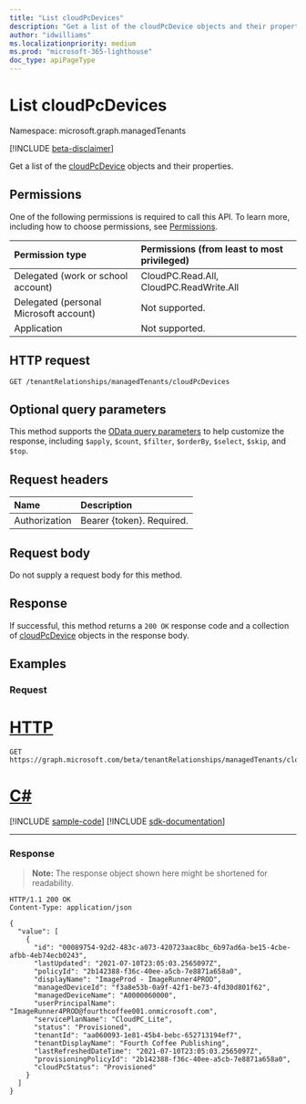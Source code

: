 ```yaml
---
title: "List cloudPcDevices"
description: "Get a list of the cloudPcDevice objects and their properties."
author: "idwilliams"
ms.localizationpriority: medium
ms.prod: "microsoft-365-lighthouse"
doc_type: apiPageType
---
```


# List cloudPcDevices
Namespace: microsoft.graph.managedTenants

[!INCLUDE [beta-disclaimer](../../includes/beta-disclaimer.md)]

Get a list of the [cloudPcDevice](../resources/managedtenants-cloudpcdevice.md) objects and their properties.

## Permissions
One of the following permissions is required to call this API. To learn more, including how to choose permissions, see [Permissions](/graph/permissions-reference).

|Permission type|Permissions (from least to most privileged)|
|:---|:---|
|Delegated (work or school account)|CloudPC.Read.All, CloudPC.ReadWrite.All|
|Delegated (personal Microsoft account)|Not supported.|
|Application|Not supported.|

## HTTP request

<!-- {
  "blockType": "ignored"
}
-->
``` http
GET /tenantRelationships/managedTenants/cloudPcDevices
```

## Optional query parameters
This method supports the [OData query parameters](/graph/query-parameters) to help customize the response, including `$apply`, `$count`, `$filter`, `$orderBy`, `$select`, `$skip`, and `$top`.

## Request headers
|Name|Description|
|:---|:---|
|Authorization|Bearer {token}. Required.|

## Request body
Do not supply a request body for this method.

## Response

If successful, this method returns a `200 OK` response code and a collection of [cloudPcDevice](../resources/managedtenants-cloudpcdevice.md) objects in the response body.

## Examples

### Request

# [HTTP](#tab/http)
<!-- {
  "blockType": "request",
  "name": "list_cloudpcdevice"
}
-->
``` http
GET https://graph.microsoft.com/beta/tenantRelationships/managedTenants/cloudPcDevices
```

# [C#](#tab/csharp)
[!INCLUDE [sample-code](../includes/snippets/csharp/list-cloudpcdevice-csharp-snippets.md)]
[!INCLUDE [sdk-documentation](../includes/snippets/snippets-sdk-documentation-link.md)]

---



### Response
>**Note:** The response object shown here might be shortened for readability.
<!-- {
  "blockType": "response",
  "truncated": true,
  "@odata.type": "Collection(microsoft.graph.managedTenants.cloudPcDevice)"
}
-->
``` http
HTTP/1.1 200 OK
Content-Type: application/json

{
  "value": [
    {
      "id": "00089754-92d2-483c-a073-420723aac8bc_6b97ad6a-be15-4cbe-afbb-4eb74ecb0243",
      "lastUpdated": "2021-07-10T23:05:03.2565097Z",
      "policyId": "2b142388-f36c-40ee-a5cb-7e8871a658a0",
      "displayName": "ImageProd - ImageRunner4PROD",
      "managedDeviceId": "f3a8e53b-0a9f-42f1-be73-4fd30d801f62",
      "managedDeviceName": "A0000060000",
      "userPrincipalName": "ImageRunner4PROD@fourthcoffee001.onmicrosoft.com",
      "servicePlanName": "CloudPC_Lite",
      "status": "Provisioned",
      "tenantId": "aa060093-1e81-45b4-bebc-652713194ef7",
      "tenantDisplayName": "Fourth Coffee Publishing",
      "lastRefreshedDateTime": "2021-07-10T23:05:03.2565097Z",
      "provisioningPolicyId": "2b142388-f36c-40ee-a5cb-7e8871a658a0",
      "cloudPcStatus": "Provisioned"
    }
  ]
}
```
